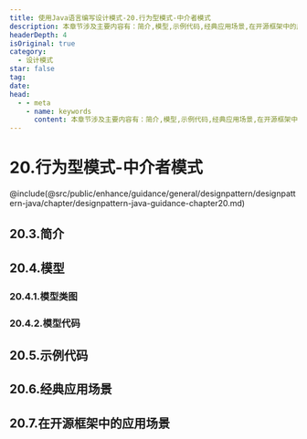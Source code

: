```yaml
---
title: 使用Java语言编写设计模式-20.行为型模式-中介者模式
description: 本章节涉及主要内容有：简介,模型,示例代码,经典应用场景,在开源框架中的应用场景,具体每个小节中包含的内容可使通过下面的章节内容大纲进行查看,所有代码均经过严格测试，可直接复制运行即可。
headerDepth: 4
isOriginal: true
category:
  - 设计模式
star: false
tag:
date: 
head:
  - - meta
    - name: keywords
      content: 本章节涉及主要内容有：简介,模型,示例代码,经典应用场景,在开源框架中的应用场景,具体每个小节中包含的内容可使通过下面的章节内容大纲进行查看,所有代码均经过严格测试，可直接复制运行即可。
---
```


# 20.行为型模式-中介者模式
@include(@src/public/enhance/guidance/general/designpattern/designpattern-java/chapter/designpattern-java-guidance-chapter20.md)
## 20.3.简介
## 20.4.模型
### 20.4.1.模型类图
### 20.4.2.模型代码
## 20.5.示例代码
## 20.6.经典应用场景
## 20.7.在开源框架中的应用场景

<ScrollIntoPageView/>
<HideSideBar/>
